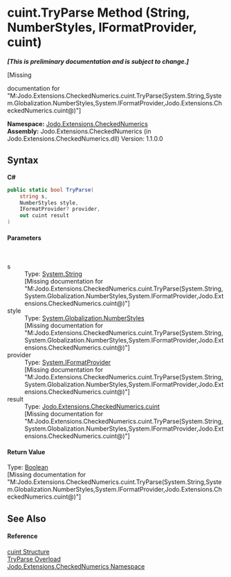 # cuint.TryParse Method (String, NumberStyles, IFormatProvider, cuint)
 _**\[This is preliminary documentation and is subject to change.\]**_

\[Missing <summary> documentation for "M:Jodo.Extensions.CheckedNumerics.cuint.TryParse(System.String,System.Globalization.NumberStyles,System.IFormatProvider,Jodo.Extensions.CheckedNumerics.cuint@)"\]

**Namespace:**&nbsp;<a href="N_Jodo_Extensions_CheckedNumerics">Jodo.Extensions.CheckedNumerics</a><br />**Assembly:**&nbsp;Jodo.Extensions.CheckedNumerics (in Jodo.Extensions.CheckedNumerics.dll) Version: 1.1.0.0

## Syntax

**C#**<br />
``` C#
public static bool TryParse(
	string s,
	NumberStyles style,
	IFormatProvider? provider,
	out cuint result
)
```


#### Parameters
&nbsp;<dl><dt>s</dt><dd>Type: <a href="https://docs.microsoft.com/dotnet/api/system.string" target="_blank" rel="noopener noreferrer">System.String</a><br />\[Missing <param name="s"/> documentation for "M:Jodo.Extensions.CheckedNumerics.cuint.TryParse(System.String,System.Globalization.NumberStyles,System.IFormatProvider,Jodo.Extensions.CheckedNumerics.cuint@)"\]</dd><dt>style</dt><dd>Type: <a href="https://docs.microsoft.com/dotnet/api/system.globalization.numberstyles" target="_blank" rel="noopener noreferrer">System.Globalization.NumberStyles</a><br />\[Missing <param name="style"/> documentation for "M:Jodo.Extensions.CheckedNumerics.cuint.TryParse(System.String,System.Globalization.NumberStyles,System.IFormatProvider,Jodo.Extensions.CheckedNumerics.cuint@)"\]</dd><dt>provider</dt><dd>Type: <a href="https://docs.microsoft.com/dotnet/api/system.iformatprovider" target="_blank" rel="noopener noreferrer">System.IFormatProvider</a><br />\[Missing <param name="provider"/> documentation for "M:Jodo.Extensions.CheckedNumerics.cuint.TryParse(System.String,System.Globalization.NumberStyles,System.IFormatProvider,Jodo.Extensions.CheckedNumerics.cuint@)"\]</dd><dt>result</dt><dd>Type: <a href="T_Jodo_Extensions_CheckedNumerics_cuint">Jodo.Extensions.CheckedNumerics.cuint</a><br />\[Missing <param name="result"/> documentation for "M:Jodo.Extensions.CheckedNumerics.cuint.TryParse(System.String,System.Globalization.NumberStyles,System.IFormatProvider,Jodo.Extensions.CheckedNumerics.cuint@)"\]</dd></dl>

#### Return Value
Type: <a href="https://docs.microsoft.com/dotnet/api/system.boolean" target="_blank" rel="noopener noreferrer">Boolean</a><br />\[Missing <returns> documentation for "M:Jodo.Extensions.CheckedNumerics.cuint.TryParse(System.String,System.Globalization.NumberStyles,System.IFormatProvider,Jodo.Extensions.CheckedNumerics.cuint@)"\]

## See Also


#### Reference
<a href="T_Jodo_Extensions_CheckedNumerics_cuint">cuint Structure</a><br /><a href="Overload_Jodo_Extensions_CheckedNumerics_cuint_TryParse">TryParse Overload</a><br /><a href="N_Jodo_Extensions_CheckedNumerics">Jodo.Extensions.CheckedNumerics Namespace</a><br />